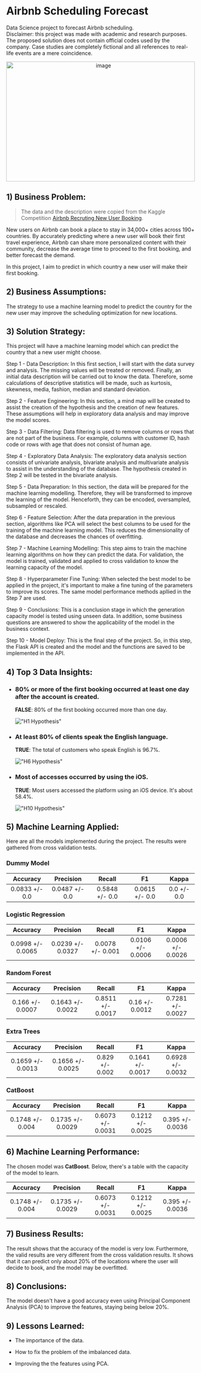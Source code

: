 # Airbnb Scheduling Forecast

Data Science project to forecast Airbnb scheduling. <br> Disclaimer: this project was made with academic and research purposes. The proposed solution does not contain official codes used by the company. Case studies are completely fictional and all references to real-life events are a mere coincidence.

<div align="center">
    <img src="https://www.imobzi.com/papoimobiliario/wp-content/uploads/2017/11/Airbnb.png" width='100%' height='320' alt="image">
</div>

## 1) Business Problem:

> The data and the description were copied from the Kaggle Competition [Airbnb Recruting New User Booking](https://www.kaggle.com/c/airbnb-recruiting-new-user-bookings).

New users on Airbnb can book a place to stay in 34,000+ cities across 190+ countries. By accurately predicting where a new user will book their first travel experience, Airbnb can share more personalized content with their community, decrease the average time to proceed to the first booking, and better forecast the demand.

In this project, I aim to predict in which country a new user will make their first booking.

## 2) Business Assumptions:

The strategy to use a machine learning model to predict the country for the new user may improve the scheduling optimization for new locations.

## 3) Solution Strategy:

This project will have a machine learning model which can predict the country that a new user might choose.

Step 1 - Data Description: In this first section, I will start with the data survey and analysis. The missing values will be treated or removed. Finally, an initial data description will be carried out to know the data. Therefore, some calculations of descriptive statistics will be made, such as kurtosis, skewness, media, fashion, median and standard deviation.

Step 2 - Feature Engineering: In this section, a mind map will be created to assist the creation of the hypothesis and the creation of new features. These assumptions will help in exploratory data analysis and may improve the model scores.

Step 3 - Data Filtering: Data filtering is used to remove columns or rows that are not part of the business. For example, columns with customer ID, hash code or rows with age that does not consist of human age.

Step 4 - Exploratory Data Analysis: The exploratory data analysis section consists of univariate analysis, bivariate analysis and multivariate analysis to assist in the understanding of the database. The hypothesis created in Step 2 will be tested in the bivariate analysis.

Step 5 - Data Preparation: In this section, the data will be prepared for the machine learning modelling. Therefore, they will be transformed to improve the learning of the model. Henceforth, they can be encoded, oversampled, subsampled or rescaled.

Step 6 - Feature Selection: After the data preparation in the previous section, algorithms like PCA will select the best columns to be used for the training of the machine learning model. This reduces the dimensionality of the database and decreases the chances of overfitting.

Step 7 - Machine Learning Modelling: This step aims to train the machine learning algorithms on how they can predict the data. For validation, the model is trained, validated and applied to cross validation to know the learning capacity of the model.

Step 8 - Hyperparameter Fine Tuning: When selected the best model to be applied in the project, it's important to make a fine tuning of the parameters to improve its scores. The same model performance methods apllied in the Step 7 are used.

Step 9 - Conclusions: This is a conclusion stage in which the generation capacity model is tested using unseen data. In addition, some business questions are answered to show the applicability of the model in the business context.

Step 10 - Model Deploy: This is the final step of the project. So, in this step, the Flask API is created and the model and the functions are saved to be implemented in the API.

## 4) Top 3 Data Insights:

* ### 80% or more of the first booking occurred at least one day after the account is created.

    **FALSE**: 80% of the first booking occurred more than one day.

    !["H1 Hypothesis"](/reports/figures/c1_h1.png)

* ### At least 80% of clients speak the English language.

    **TRUE**: The total of customers who speak English is 96.7%.

    !["H6 Hypothesis"](/reports/figures/c1_h6.png)

* ### Most of accesses occurred by using the iOS.

    **TRUE**: Most users accessed the platform using an iOS device. It's about 58.4%.

    !["H10 Hypothesis"](/reports/figures/c1_h10.png)

## 5) Machine Learning Applied:

Here are all the models implemented during the project. The results were gathered from cross validation tests.

### Dummy Model

| Accuracy | Precision | Recall | F1 | Kappa |
|:---:|:---:|:---:|:---:|:---:|
| 0.0833 +/- 0.0 | 0.0487 +/- 0.0 | 0.5848 +/- 0.0 | 0.0615 +/- 0.0 | 0.0 +/- 0.0 |

### Logistic Regression

| Accuracy | Precision | Recall | F1 | Kappa |
|:---:|:---:|:---:|:---:|:---:|
| 0.0998 +/- 0.0065 | 0.0239 +/- 0.0327 | 0.0078 +/- 0.001 | 0.0106 +/- 0.0006 | 0.0006 +/- 0.0026 |

### Random Forest

| Accuracy | Precision | Recall | F1 | Kappa |
|:---:|:---:|:---:|:---:|:---:|
| 0.166 +/- 0.0007 | 0.1643 +/- 0.0022 | 0.8511 +/- 0.0017 | 0.16 +/- 0.0012 | 0.7281 +/- 0.0027 |

### Extra Trees

| Accuracy | Precision | Recall | F1 | Kappa |
|:---:|:---:|:---:|:---:|:---:|
| 0.1659 +/- 0.0013 | 0.1656 +/- 0.0025 | 0.829 +/- 0.002 | 0.1641 +/- 0.0017 | 0.6928 +/- 0.0032 |

### CatBoost

| Accuracy | Precision | Recall | F1 | Kappa |
|:---:|:---:|:---:|:---:|:---:|
| 0.1748 +/- 0.004 | 0.1735 +/- 0.0029 | 0.6073 +/- 0.0031 | 0.1212 +/- 0.0025 | 0.395 +/- 0.0036 |

## 6) Machine Learning Performance:

The chosen model was **CatBoost**. Below, there's a table with the capacity of the model to learn.

| Accuracy | Precision | Recall | F1 | Kappa |
|:---:|:---:|:---:|:---:|:---:|
| 0.1748 +/- 0.004 | 0.1735 +/- 0.0029 | 0.6073 +/- 0.0031 | 0.1212 +/- 0.0025 | 0.395 +/- 0.0036 |

## 7) Business Results:

The result shows that the accuracy of the model is very low.
Furthermore, the valid results are very different from the cross validation results. It shows that it can predict only about 20% of the locations where the user will decide to book, and the model may be overfitted.

## 8) Conclusions:

The model doesn't have a good accuracy even using Principal Component Analysis (PCA) to improve the features, staying being below 20%.

## 9) Lessons Learned:

* The importance of the data.

* How to fix the problem of the imbalanced data.

* Improving the the features using PCA.